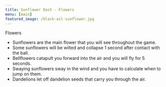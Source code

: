 ```yaml
---
title: Sunflower Dash - Flowers
menu: [main]
featured_image: /black-oil-sunflower.jpg
---
```


Flowers

- Sunflowers are the main flower that you will see throughout the game.
- Some sunflowers will be wilted and collapse 1 second after contact with the ball.
- Bellflowers catapult you forward into the air and you will fly for 5 seconds.
- Swaying sunflowers sway in the wind and you have to calculate when to jump on them.
- Dandelions let off dandelion seeds that carry you through the air.
